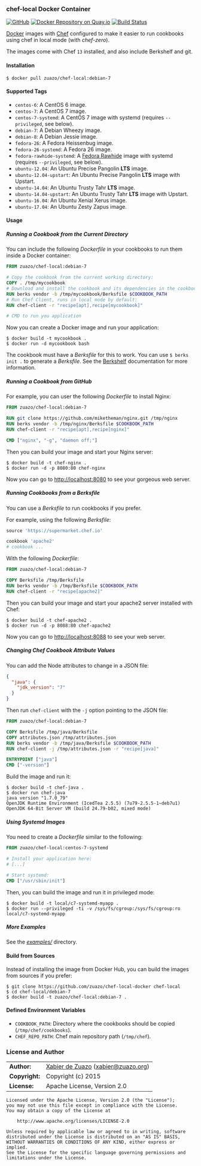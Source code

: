 ### chef-local Docker Container
[![GitHub](http://img.shields.io/badge/github-zuazo/chef--local--docker-blue.svg?style=flat)](https://github.com/zuazo/chef-local-docker) [![Docker Repository on Quay.io](https://quay.io/repository/zuazo/chef-local/status "Docker Repository on Quay.io")](https://quay.io/repository/zuazo/chef-local) [![Build Status](http://img.shields.io/travis/zuazo/chef-local-docker.svg?style=flat)](https://travis-ci.org/zuazo/chef-local-docker)

[Docker](https://www.docker.com/) images with [Chef](https://www.chef.io/) configured to make it easier to run cookbooks using chef in local mode (with *chef-zero*).

The images come with Chef `13` installed, and also include Berkshelf and git.

#### Installation

    $ docker pull zuazo/chef-local:debian-7

#### Supported Tags

* `centos-6`: A CentOS 6 image.
* `centos-7`: A CentOS 7 image.
* `centos-7-systemd`: A CentOS 7 image with systemd (requires `--privileged`, see below).
* `debian-7`: A Debian Wheezy image.
* `debian-8`: A Debian Jessie image.
* `fedora-26`: A Fedora Heissenbug image.
* `fedora-26-systemd`: A Fedora 26 image.
* `fedora-rawhide-systemd`: A [Fedora Rawhide](https://fedoraproject.org/wiki/Releases/Rawhide) image with systemd (requires `--privileged`, see below).
* `ubuntu-12.04`: An Ubuntu Precise Pangolin **LTS** image.
* `ubuntu-12.04-upstart`: An Ubuntu Precise Pangolin **LTS** image with Upstart.
* `ubuntu-14.04`: An Ubuntu Trusty Tahr **LTS** image.
* `ubuntu-14.04-upstart`: An Ubuntu Trusty Tahr **LTS** image with Upstart.
* `ubuntu-16.04`: An Ubuntu Xenial Xerus image.
* `ubuntu-17.04`: An Ubuntu Zesty Zapus image.

#### Usage

##### Running a Cookbook from the Current Directory

You can include the following *Dockerfile* in your cookbooks to run them inside a Docker container:

```Dockerfile
FROM zuazo/chef-local:debian-7

# Copy the cookbook from the current working directory:
COPY . /tmp/mycookbook
# Download and install the cookbook and its dependencies in the cookbook path:
RUN berks vendor -b /tmp/mycookbook/Berksfile $COOKBOOK_PATH
# Run Chef Client, runs in local mode by default:
RUN chef-client -r "recipe[apt],recipe[mycookbook]"

# CMD to run you application
```

Now you can create a Docker image and run your application:

    $ docker build -t mycookbook .
    $ docker run -d mycookbook bash

The cookbook must have a *Berksfile* for this to work. You can use `$ berks init .` to generate a *Berksfile*. See the [Berkshelf](http://berkshelf.com/) documentation for more information.

##### Running a Cookbook from GitHub

For example, you can user the following *Dockerfile* to install Nginx:

```Dockerfile
FROM zuazo/chef-local:debian-7

RUN git clone https://github.com/miketheman/nginx.git /tmp/nginx
RUN berks vendor -b /tmp/nginx/Berksfile $COOKBOOK_PATH
RUN chef-client -r "recipe[apt],recipe[nginx]"

CMD ["nginx", "-g", "daemon off;"]
```

Then you can build your image and start your Nginx server:

    $ docker build -t chef-nginx .
    $ docker run -d -p 8080:80 chef-nginx

Now you can go to [http://localhost:8080](http://localhost:8080) to see your gorgeous web server.

##### Running Cookbooks from a Berksfile

You can use a *Berksfile* to run cookbooks if you prefer.

For example, using the following *Berksfile*:

```ruby
source 'https://supermarket.chef.io'

cookbook 'apache2'
# cookbook ...
```

With the following *Dockerfile*:

```Dockerfile
FROM zuazo/chef-local:debian-7

COPY Berksfile /tmp/Berksfile
RUN berks vendor -b /tmp/Berksfile $COOKBOOK_PATH
RUN chef-client -r "recipe[apache2]"
```

Then you can build your image and start your apache2 server installed with Chef:

    $ docker build -t chef-apache2 .
    $ docker run -d -p 8088:80 chef-apache2

Now you can go to [http://localhost:8088](http://localhost:8088) to see your web server.

##### Changing Chef Cookbook Attribute Values

You can add the Node attributes to change in a JSON file:

```json
{
  "java": {
    "jdk_version": "7"
  }
}
```

Then run `chef-client` with the `-j` option pointing to the JSON file:

```Dockerfile
FROM zuazo/chef-local:debian-7

COPY Berksfile /tmp/java/Berksfile
COPY attributes.json /tmp/attributes.json
RUN berks vendor -b /tmp/java/Berksfile $COOKBOOK_PATH
RUN chef-client -j /tmp/attributes.json -r "recipe[java]"

ENTRYPOINT ["java"]
CMD ["-version"]
```

Build the image and run it:

    $ docker build -t chef-java .
    $ docker run chef-java
    java version "1.7.0_79"
    OpenJDK Runtime Environment (IcedTea 2.5.5) (7u79-2.5.5-1~deb7u1)
    OpenJDK 64-Bit Server VM (build 24.79-b02, mixed mode)

##### Using Systemd Images

You need to create a *Dockerfile* similar to the following:

```Dockerfile
FROM zuazo/chef-local:centos-7-systemd

# Install your application here:
# [...]

# Start systemd:
CMD ["/usr/sbin/init"]
```

Then, you can build the image and run it in privileged mode:

    $ docker build -t local/c7-systemd-myapp .
    $ docker run --privileged -ti -v /sys/fs/cgroup:/sys/fs/cgroup:ro local/c7-systemd-myapp

##### More Examples

See the [*examples/*](https://github.com/zuazo/chef-local-docker/tree/master/examples) directory.

#### Build from Sources

Instead of installing the image from Docker Hub, you can build the images from sources if you prefer:

    $ git clone https://github.com/zuazo/chef-local-docker chef-local
    $ cd chef-local/debian-7
    $ docker build -t zuazo/chef-local:debian-7 .

#### Defined Environment Variables

* `COOKBOOK_PATH`: Directory where the cookbooks should be copied
  (`/tmp/chef/cookbooks`).
* `CHEF_REPO_PATH`: Chef main repository path (`/tmp/chef`).

### License and Author

|                      |                                          |
|:---------------------|:-----------------------------------------|
| **Author:**          | [Xabier de Zuazo](https://github.com/zuazo) (xabier@zuazo.org)
| **Copyright:**       | Copyright (c) 2015
| **License:**         | Apache License, Version 2.0

```
Licensed under the Apache License, Version 2.0 (the "License");
you may not use this file except in compliance with the License.
You may obtain a copy of the License at

    http://www.apache.org/licenses/LICENSE-2.0

Unless required by applicable law or agreed to in writing, software
distributed under the License is distributed on an "AS IS" BASIS,
WITHOUT WARRANTIES OR CONDITIONS OF ANY KIND, either express or implied.
See the License for the specific language governing permissions and
limitations under the License.
```
